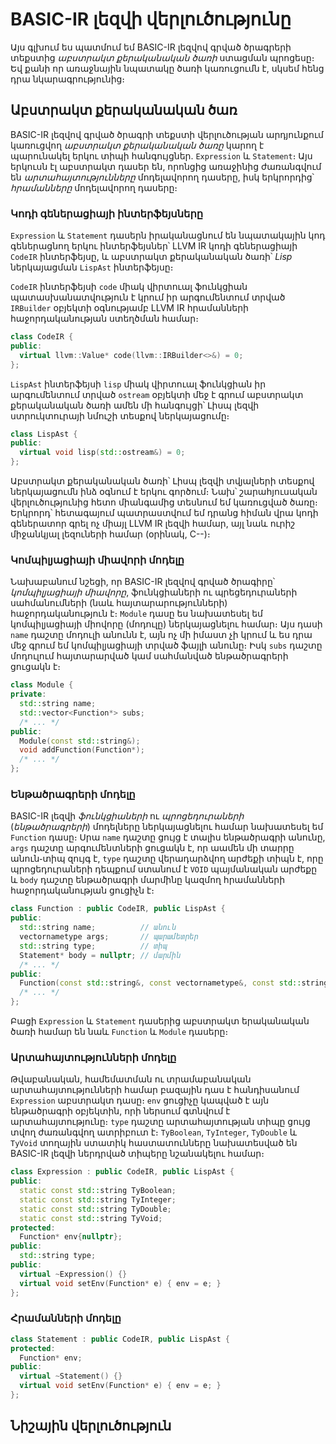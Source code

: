 
# BASIC-IR լեզվի վերլուծությունը

Այս գլխում ես պատմում եմ BASIC-IR լեզվով գրված ծրագրերի տեքստից _աբստրակտ քերականական ծառի_ ստացման պրոցեսը։ Եվ քանի որ առաջնային նպատակը ծառի կառուցումն է, սկսեմ հենց դրա նկարագրությունից։


## Աբստրակտ քերականական ծառ

BASIC-IR լեզվով գրված ծրագրի տեքստի վերլուծության արդյունքում կառուցվող _աբստրակտ քերականական ծառը_ կարող է պարունակել երկու տիպի հանգույցներ․ `Expression` և `Statement`։ Այս երկուսն էլ աբստրակտ դասեր են, որոնցից առաջինից ժառանգվում են _արտահայտությունները_ մոդելավորող դասերը, իսկ երկրորդից՝ _հրամանները_ մոդելավորող դասերը։


### Կոդի գեներացիայի ինտերֆեյսները

`Expression` և `Statement` դասերն իրականացնում են նպատակային կոդ գեներացնող երկու ինտերֆեյսներ՝ LLVM IR կոդի գեներացիայի `CodeIR` ինտերֆեյսը, և աբստրակտ քերականական ծառի՝ _Lisp_ ներկայացման `LispAst` ինտերֆեյսը։

`CodeIR` ինտերֆեյսի `code` միակ վիրտուալ ֆունկցիան պատասխանատվություն է կրում իր արգումենտում տրված `IRBuilder` օբյեկտի օգնությամբ LLVM IR հրամանների հաջորդականության ստեղծման համար։

````c++
class CodeIR {
public:
  virtual llvm::Value* code(llvm::IRBuilder<>&) = 0;
};
````

`LispAst` ինտերֆեյսի `lisp` միակ վիրտուալ ֆունկցիան իր արգումենտում տրված `ostream` օբյեկտի մեջ է գրում աբստրակտ քերականական ծառի ամեն մի հանգույցի՝ Լիսպ լեզվի ստրուկտուրայի նմուշի տեսքով ներկայացումը։

````c++
class LispAst {
public:
  virtual void lisp(std::ostream&) = 0;
};
````

Աբստրակտ քերականական ծառի՝ Լիսպ լեզվի տվյալների տեսքով ներկայացումն ինձ օգնում է երկու գործում։ Նախ՝ շարահյուսական վերլուծությունից հետո միանգամից տեսնում եմ կառուցված ծառը։ Երկրորդ՝ հետագայում պատրաստվում եմ դրանց հիման վրա կոդի գեներատոր գրել ոչ միայլ LLVM IR լեզվի համար, այլ նաև ուրիշ միջանկյալ լեզուների համար (օրինակ, C--)։


### Կոմպիլյացիայի միավորի մոդելը

Նախաբանում նշեցի, որ BASIC-IR լեզվով գրված ծրագիրը՝ _կոմպիլյացիայի միավորը_, ֆունկցիաների ու պրեցեդուրաների սահմանումների (նաև հայտարարությունների) հաջորդականություն է։ `Module` դասը ես նախատեսել եմ կոմպիլյացիայի միովորը (մոդուլը) ներկայացնելու համար։ Այս դասի `name` դաշտը մոդուլի անունն է, այն ոչ մի իմաստ չի կրում և ես դրա մեջ գրում եմ կոմպիլյացիայի տրված ֆայլի անունը։ Իսկ `subs` դաշտը մոդուլում հայտարարված կամ սահմանված ենթածրագրերի ցուցակն է։

````c++
class Module {
private:
  std::string name;
  std::vector<Function*> subs;
  /* ... */
public:
  Module(const std::string&);
  void addFunction(Function*);
  /* ... */
};
````


### Ենթածրագրերի մոդելը

BASIC-IR լեզվի _ֆունկցիաների_ ու _պրոցեդուրաների_ (_ենթածրագրերի_) մոդելները ներկայացնելու համար նախատեսել եմ `Function` դասը։ Սրա `name` դաշտը ցույց է տալիս ենթածրագրի անունը, `args` դաշտը արգումենտների ցուցակն է, որ աամեն մի տարրը անուն֊տիպ զույգ է, `type` դաշտը վերադարձվող արժեքի տիպն է, որը պրոցեդուրաների դեպքում ստանում է `VOID` պայմանական արժեքը և `body` դաշտը ենթածրագրի մարմինը կազմող հրամանների հաջորդականության ցուցիչն է։

````c++
class Function : public CodeIR, public LispAst {
public:
  std::string name;          // անուն
  vectornametype args;       // պարամետրեր
  std::string type;          // տիպ
  Statement* body = nullptr; // մարմին
  /* ... */
public:
  Function(const std::string&, const vectornametype&, const std::string&);
  /* ... */
};
````

Բացի `Expression` և `Statement` դասերից աբստրակտ երականական ծառի համար են նաև `Function` և `Module` դասերը։


### Արտահայտությունների մոդելը

Թվաբանական, համեմատման ու տրամաբանական արտահայտությունների համար բազային դաս է հանդիսանում `Expression` աբստրակտ դասը։ `env` ցուցիչը կապված է այն ենթածրագրի օբյեկտին, որի ներսում գտնվում է արտահայտությունը։ `type` դաշտը արտահայտության տիպը ցույց տվող ժառանգվող ատրիբուտ է։ `TyBoolean`, `TyInteger`, `TyDouble` և `TyVoid` տողային ստատիկ հաստատունները նախատեսված են BASIC-IR լեզվի ներդրված տիպերը նշանակելու համար։

````c++
class Expression : public CodeIR, public LispAst {
public:
  static const std::string TyBoolean;
  static const std::string TyInteger;
  static const std::string TyDouble;
  static const std::string TyVoid;
protected:
  Function* env{nullptr};
public:
  std::string type;
public:
  virtual ~Expression() {}
  virtual void setEnv(Function* e) { env = e; }
};
````


### Հրամանների մոդելը

````c++
class Statement : public CodeIR, public LispAst {
protected:
  Function* env;
public:
  virtual ~Statement() {}
  virtual void setEnv(Function* e) { env = e; }
};
````

## Նիշային վերլուծություն


